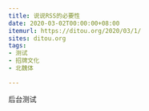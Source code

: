 ```yaml
---
title: 说说RSS的必要性
date: 2020-03-02T00:00:00+08:00
itemurl: https://ditou.org/2020/03/1/
sites: ditou.org
tags:
- 测试
- 招牌文化
- 北魏体

---
```

后台测试